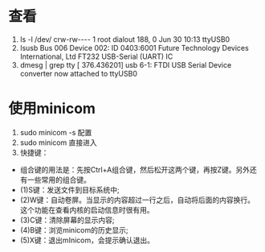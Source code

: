 # 查看
1. ls -l /dev/
crw-rw----  1 root       dialout 188,   0 Jun 30 10:13 ttyUSB0
2. lsusb
Bus 006 Device 002: ID 0403:6001 Future Technology Devices International, Ltd FT232 USB-Serial (UART) IC
3. dmesg | grep tty
[  376.436201] usb 6-1: FTDI USB Serial Device converter now attached to ttyUSB0
# 使用minicom
1. sudo minicom -s 配置
2. sudo minicom 直接进入
3. 快捷键：
- 组合键的用法是：先按Ctrl+A组合键，然后松开这两个键，再按Z键。另外还有一些常用的组合键。
- (1)S键：发送文件到目标系统中;
- (2)W键：自动卷屏。当显示的内容超过一行之后，自动将后面的内容换行。这个功能在查看内核的启动信息时很有用。
- (3)C键：清除屏幕的显示内容;
- (4)B键：浏览minicom的历史显示;
- (5)X键：退出mInicom，会提示确认退出。

